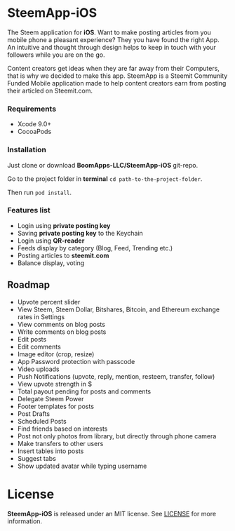 # SteemApp-iOS
The Steem application for **iOS**. Want to make posting articles from you mobile phone a pleasant experience? They you have found the right App.  An intuitive and thought through design helps to keep in touch with your followers while you are on the go. 

Content creators get ideas when they are far away from their Computers, that is why we decided to make this app. SteemApp is a Steemit Community Funded Mobile application made to help content creators earn from posting their articled on Steemit.com. 

### Requirements
- Xcode 9.0+
- CocoaPods

### Installation
Just clone or download **BoomApps-LLC/SteemApp-iOS** git-repo.

Go to the project folder in **terminal** `cd path-to-the-project-folder`.

Then run `pod install`.


### Features list
- Login using **private posting key**
- Saving **private posting key** to the Keychain
- Login using **QR-reader**
- Feeds display by category (Blog, Feed, Trending etc.)
- Posting articles to **steemit.com**
- Balance display, voting

## Roadmap
- Upvote percent slider
- View Steem, Steem Dollar, Bitshares, Bitcoin, and Ethereum exchange rates in Settings
- View comments on blog posts
- Write comments on blog posts
- Edit posts
- Edit comments
- Image editor (crop, resize)
- App Password protection with passcode
- Video uploads
- Push Notifications (upvote, reply, mention, resteem, transfer, follow)
- View upvote strength in $
- Total payout pending for posts and comments
- Delegate Steem Power
- Footer templates for posts
- Post Drafts
- Scheduled Posts
- Find friends based on interests
- Post not only photos from library, but directly through phone camera
- Make transfers to other users
- Insert tables into posts
- Suggest tabs
- Show updated avatar while typing username


# License
**SteemApp-iOS** is released under an MIT license. See [LICENSE](https://github.com/BoomApps-LLC/SteemApp-iOS/blob/master/LICENSE) for more information.

